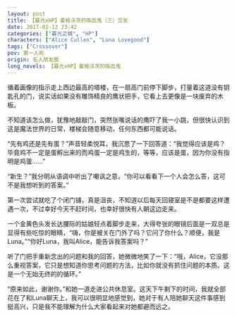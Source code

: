 ```yaml
---
layout: post
title: 【暮光xHP】霍格沃茨的吸血鬼（三）交友
date: 2017-02-12 23:42
categories: ["暮光之城", "HP"]
characters: ["Alice Cullen", "Luna Lovegood"]
tags: ["Crossover"]
pov: 第一人称
origin: 名人朋友圈
long_novels: 【暮光xHP】霍格沃茨的吸血鬼
---
```


循着画像的指示走上西边最高的塔楼，在一扇高门前停下脚步，打量着这道没有钥匙孔的门，说实话如果没有雕饰精良的鹰状把手，它看上去更像是一块废弃的木板。

不知道该怎么做，犹豫地敲敲门，突然张嘴说话的鹰吓了我一小跳，但很快认识到这是魔法世界的日常，楼梯会随意移动，任何东西都可能说话。

“先有鸡还是先有蛋？”声音轻柔悦耳，我沉思了一下回答道：“我觉得应该是鸡？毕竟鸡不一定是蛋孵出来的而鸡蛋一定是鸡生的，等等，应该是蛋，因为你没有指明是鸡蛋……”

“新生？”我分明从语调中听出了嘲讽之意，“你可以看看下一个人会怎么答，这可不是我想听到的答案。”

第一次尝试就吃了个闭门铺，真是沮丧，不知道以后每天回寝室是不是都要这样遭遇一次，不过幸好今天不赶时间，也幸好很快有人朝这边走来。

一个金黄色头发长达腰际的姑娘轻点着脚步走来，大得夸张的眼镜后面是一双总是显得有些吃惊的眼睛，“嗨，你是被关在门外了吗？它问了你什么？顺便，我是Luna。”“你好Luna，我叫Alice，能告诉我答案吗？”

听了门把手重新念出的问题和我的回答，她微微地笑了一下：“哦，Alice，它没那么重视答案，它只是想知道你思考问题的方法，比如你就没有抓住问题的本质。这是一个无始无终的的循环。”

“原来如此，谢谢你。”和她一道走进公共休息室。这天下午剩下的时间，我就全部花在了和Luna聊天上，我可以很明显地感觉到，她对于有人陪她聊天这件事感到挺高兴，只是我不能理解为什么大家看起来对她都避而远之。
